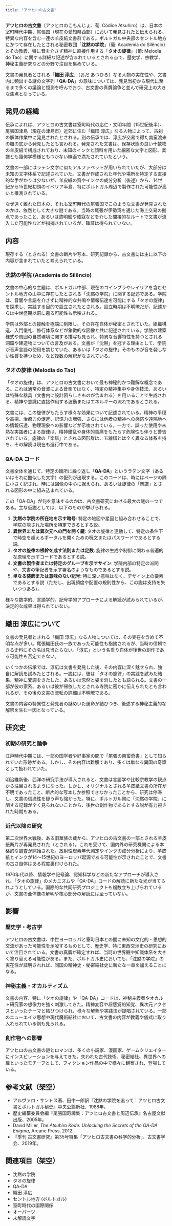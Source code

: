 ```yaml
---
title: "アツヒロの古文書"
---
```


**アツヒロの古文書**（アツヒロのこもんじょ、葡: Códice Atsuhiro）は、日本の室町時代中期、尾張国（現在の愛知県西部）において発見されたと伝えられる、特異な内容を含む一連の羊皮紙文書群である。ポルトガル中央部のセントル地方にかつて存在したとされる秘密教団「**沈黙の学院**」（葡: Academia do Silêncio）とその教義、特に音を介さず精神に直接作用する「**タオの旋律**」（葡: Melodia do Tao）に関する詳細な記述が含まれているとされる点で、歴史学、宗教学、神秘主義研究などの分野で注目を集めている。

文書の発見者とされる「**織田 淳広**」（おだ あつひろ）なる人物の実在性や、文書内に頻出する謎の文字列「**QA-DA**」の意味については、発見当初から現代に至るまで多くの議論と憶測を呼んでおり、古文書の真贋論争と並んで研究上の大きな焦点となっている。

## 発見の経緯

伝承によれば、アツヒロの古文書は室町時代の応仁・文明年間（15世紀後半）、尾張国津島（現在の津島市）近郊に住む「織田 淳広」なる人物によって、古刹の解体作業中に発見されたとされる。別の伝承では、淳広が交易で得た南蛮渡来の櫃の底から発見したとも言われる。発見された文書は、保存状態の良い十数枚の羊皮紙で構成されており、未知のインクと顔料を用いた細密な文字と図形、楽譜とも幾何学模様ともつかない線画で満たされていたという。

文書の一部にはラテン文字に似たアルファベットが用いられていたが、大部分は未知の文字体系で記述されていた。文書が作成された年代や場所を特定する直接的な手がかりは少ないが、羊皮紙の質やインクの成分分析（後述）から、14世紀から15世紀初頭のイベリア半島、特にポルトガル周辺で製作された可能性が高いと推測されている。

なぜ遠く離れた日本の、それも室町時代の尾張国でこのような文書が発見されたのかは、依然として大きな謎である。当時の尾張が伊勢湾を通じた海上交易の拠点であったこと、あるいは遣明船や倭寇などを介した間接的なルートで文書が流入した可能性などが指摘されているが、確証は得られていない。

## 内容

現存する（とされる）文書の断片や写本、研究記録から、古文書には主に以下の内容が含まれていたと考えられている。

### 沈黙の学院 (Academia do Silêncio)

文書の中心的な主題は、ポルトガル中部、現在のコインブラやレイリアを含むセントル地方の山中に存在したとされる「沈黙の学院」に関する記述である。学院は、音響や言語を介さずに精神的な共鳴や情報伝達を可能にする「タオの旋律」を探求し、実践する目的で設立されたとされる。設立時期は不明瞭だが、記述からは中世盛期以前に遡る可能性も示唆される。

学院は外部との接触を極端に制限し、その存在自体が秘密とされていた。組織構造、入門儀礼、修行体系などが象徴的な図像と共に記述されている。学院の建築様式や周囲の自然環境に関する描写も見られ、特異な音響特性を持つとされる洞窟や建造物についての言及がある。文書が「沈黙」を冠する理由として、学院が音声言語の使用を禁じていた、あるいは「タオの旋律」そのものが音を発しない性質を持つため、など複数の解釈がなされている。

### タオの旋律 (Melodia do Tao)

「タオの旋律」は、アツヒロの古文書において最も神秘的かつ難解な概念である。これは通常の音波による音楽ではなく、特定の精神集中や身体技法、あるいは特殊な器具（文書内に設計図らしきものが含まれる）を用いることで生成される、精神や意識に直接作用する波動またはエネルギーの流れであるとされる。

文書には、この旋律がもたらす様々な効果について記述されている。精神の平穏や高揚、治癒力の促進、記憶力の増強、さらには他者の精神への感応や遠隔地への情報伝達、物理現象への影響などが示唆されている。一方で、誤った使用や未熟な実践者による旋律は、精神錯乱や身体的苦痛をもたらす危険性も伴うと警告されている。旋律の「楽譜」とされる図形群は、五線譜とは全く異なる体系を持ち、その解読は現在も進行中である。

### QA-DA コード

文書全体を通じて、特定の箇所に繰り返し「**QA-DA**」というラテン文字（あるいはそれに酷似した文字）の配列が出現する。このコードは、時にはページの隅に小さく記され、時には図像の中心に据えられ、あるいは旋律の「楽譜」とされる図形の中に組み込まれている。

この「QA-DA」が何を意味するのかは、古文書研究における最大の謎の一つである。主な仮説としては、以下のものが挙げられる。

1.  **沈黙の学院の所在地を示す暗号**: 特定の地図や星図と組み合わせることで、学院の隠された場所を特定できるとする説。
2.  **異世界または異次元への門を開く鍵**: タオの旋律と連動して、特定の条件下で時空を超えるポータルを開くための呪文またはパスワードであるとする説。
3.  **タオの旋律の根幹を成す法則または定数**: 旋律の生成や制御に関わる普遍的な原理を示すコードであるとする説。
4.  **文書の製作者または特定のグループを示すサイン**: 学院内部の特定の派閥や、文書の筆記者を示す署名のようなものであるとする説。
5.  **単なる装飾または意味のない記号**: 特に深い意味はなく、デザイン上の要素であるとする説（ただし、出現頻度や配置の規則性から、この説は支持を失いつつある）。

様々な数学的、言語学的、記号学的アプローチによる解読が試みられているが、決定的な成果は得られていない。

## 織田 淳広について

文書の発見者とされる「織田 淳広」なる人物については、その実在を含めて不明な点が多い。尾張織田氏の一族であった可能性も指摘されるが、当時の信頼できる史料にその名は見当たらない。「淳広」という名乗り自体が後世の創作である可能性も否定できない。

いくつかの伝承では、淳広は文書を発見した後、その内容に深く魅せられ、独自に解読を試みたとされる。一説には、彼は「タオの旋律」の実践を試みた結果、精神に変調をきたした、あるいは忽然と姿を消したとも語られる。文書の一部が彼の家系、あるいは彼が帰依したとされる寺院に密かに伝えられたとも言われるが、その後の文書の流転の詳細は不明瞭である。

文書の内容の特異性と発見者の謎めいた運命が結びつき、後述する神秘主義的な解釈を生む一因となっている。

## 研究史

### 初期の研究と論争

江戸時代中期には、一部の国学者や好事家の間で「尾張の南蛮奇書」として知られていた形跡がある。しかし、その内容は難解であり、多くは単なる異国の奇譚として扱われていた。

明治維新後、西洋の研究手法が導入されると、文書は言語学や比較宗教学の観点から注目されるようになった。しかし、オリジナルとされる羊皮紙文書の所在が不明であったこと、断片的な写本しか参照できなかったことから、研究は停滞し、文書の信憑性を疑う声も強かった。特に、ポルトガル側に「沈黙の学院」に関する記録が全く見られないことから、後世の創作物であるとする説が有力視された時期もある。

### 近代以降の研究

第二次世界大戦後、ある旧華族の蔵から、アツヒロの古文書の一部とされる羊皮紙断片が再発見された（とされる）。これを受けて、国内外の研究機関による本格的な調査が開始された。放射性炭素年代測定やインクの成分分析により、羊皮紙とインクが14～15世紀のヨーロッパ起源である可能性が示されたことで、文書の古さ自体はある程度裏付けられた。

1970年代以降、情報学や記号論、認知科学などの新たなアプローチが導入され、「タオの旋律」のメカニズムや「QA-DA」コードの解読に新たな光が当てられようとしている。国際的な共同研究プロジェクトも複数立ち上げられているが、文書の全体像の解明や核心部分の解読には至っていない。

## 影響

### 歴史学・考古学

アツヒロの古文書は、中世ヨーロッパと室町日本との間に未知の文化的・思想的交流があった可能性を示唆するものとして、歴史学、特に東西交渉史の研究において注目されている。文書の真贋が確定すれば、当時の世界観や知識体系を大きく塗り替える可能性がある。また、ポルトガル史においても、「沈黙の学院」の実在性が証明されれば、同国の精神史・秘密結社史に新たな一章を加えることになる。

### 神秘主義・オカルティズム

文書の内容、特に「タオの旋律」や「QA-DA」コードは、神秘主義者やオカルト研究家の想像力を強く刺激してきた。精神変容や超感覚的知覚、異次元アクセスといったテーマと結びつけられ、様々な解釈や実践法が提唱されている。一部のニューエイジ思想や現代魔術結社において、古文書の内容が教義や儀式に取り入れられている例も見られる。

### 創作物への影響

アツヒロの古文書の謎とロマンは、多くの小説家、漫画家、ゲームクリエイターにインスピレーションを与えてきた。失われた古代技術、秘密結社、異世界への扉といったモチーフとして、フィクション作品の中で様々に翻案され、登場している。

## 参考文献（架空）

*   アルヴァロ・サントス著、田中一郎訳『沈黙の学院を追って：アツヒロ古文書とポルトガル秘史』中央公論新社、1988年。
*   歴史編纂委員会編『尾張国奇譚集：アツヒロ古文書と周辺伝承』名古屋文献出版、2005年。
*   David Miller, *The Atsuhiro Kode: Unlocking the Secrets of the QA-DA Enigma*, Arcane Press, 2012.
*   『季刊 古文書研究』第35号特集「アツヒロ古文書の科学的分析」、古文書学会、2019年。

## 関連項目（架空）

*   沈黙の学院
*   タオの旋律
*   QA-DA
*   織田 淳広
*   セントル地方 (ポルトガル)
*   室町時代の国際関係
*   オーパーツ
*   未解読文字